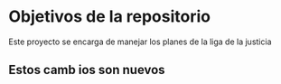 # Objetivos de la repositorio

Este proyecto se encarga de manejar los planes de la liga de la justicia


## Estos camb ios son nuevos
